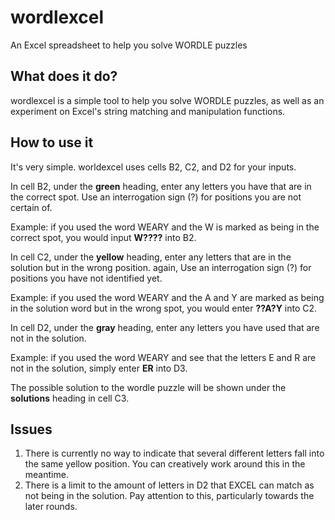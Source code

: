 # wordlexcel
An Excel spreadsheet to help you solve WORDLE puzzles

## What does it do?
wordlexcel is a simple tool to help you solve WORDLE puzzles, as well as an experiment on Excel's string matching and manipulation functions.

## How to use it
It's very simple. worldexcel uses cells B2, C2, and D2 for your inputs.

In cell B2, under the <b>green</b> heading, enter any letters you have that are in the correct spot. Use an interrogation sign (?) for positions you are not certain of.

Example: if you used the word WEARY and the W is marked as being in the correct spot, you would input <b>W????</b> into B2.

In cell C2, under the <b>yellow</b> heading, enter any letters that are in the solution but in the wrong position. again, Use an interrogation sign (?) for positions you have not identified yet.

Example: if you used the word WEARY and the A and Y are marked as being in the solution word but in the wrong spot, you would enter <b>??A?Y</b> into C2.

In cell D2, under the <b>gray</b> heading, enter any letters you have used that are not in the solution.

Example: if you used the word WEARY and see that the letters E and R are not in the solution, simply enter <b>ER</b> into D3.

The possible solution to the wordle puzzle will be shown under the <b>solutions</b> heading in cell C3.

## Issues

1. There is currently no way to indicate that several different letters fall into the same yellow position. You can creatively work around this in the meantime.
2. There is a limit to the amount of letters in D2 that EXCEL can match as not being in the solution. Pay attention to this, particularly towards the later rounds.
